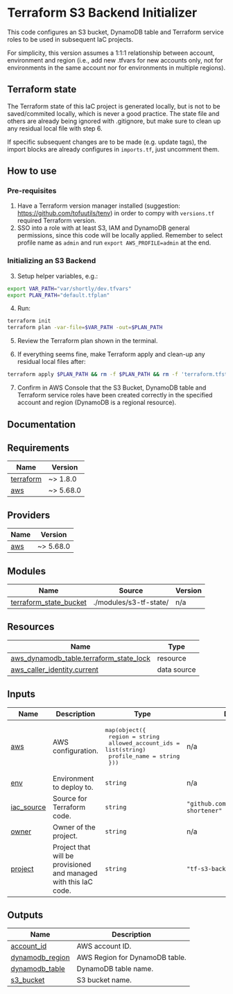# Terraform S3 Backend Initializer

This code configures an S3 bucket, DynamoDB table and Terraform service roles to be used in subsequent IaC projects. 

For simplicity, this version assumes a 1:1:1 relationship between account, environment and region (i.e., add new .tfvars for new accounts only, not for environments in the same account nor for environments in multiple regions).

## Terraform state

The Terraform state of this IaC project is generated locally, but is not to be saved/commited locally, which is never a good practice. The state file and others are already being ignored with .gitignore, but make sure to clean up any residual local file with step 6.

If specific subsequent changes are to be made (e.g. update tags), the import blocks are already configures in `imports.tf`, just uncomment them.

## How to use

### Pre-requisites

1. Have a Terraform version manager installed (suggestion: https://github.com/tofuutils/tenv) in order to compy with `versions.tf` required Terraform version.
2. SSO into a role with at least S3, IAM and DynamoDB general permissions, since this code will be locally applied. Remember to select profile name as `admin` and run `export AWS_PROFILE=admin` at the end.

### Initializing an S3 Backend

3. Setup helper variables, e.g.:

```bash
export VAR_PATH="var/shortly/dev.tfvars"
export PLAN_PATH="default.tfplan"
```

4. Run: 

```bash
terraform init
terraform plan -var-file=$VAR_PATH -out=$PLAN_PATH
```

5. Review the Terraform plan shown in the terminal.

6. If everything seems fine, make Terraform apply and clean-up any residual local files after:

```bash
terraform apply $PLAN_PATH && rm -f $PLAN_PATH && rm -f 'terraform.tfstate' && rm -f 'terraform.tfstate.backup'
```

7. Confirm in AWS Console that the S3 Bucket, DynamoDB table and Terraform service roles have been created correctly in the specified account and region (DynamoDB is a regional resource).

## Documentation

<!-- BEGIN_TF_DOCS -->
## Requirements

| Name | Version |
|------|---------|
| <a name="requirement_terraform"></a> [terraform](#requirement\_terraform) | ~> 1.8.0 |
| <a name="requirement_aws"></a> [aws](#requirement\_aws) | ~> 5.68.0 |

## Providers

| Name | Version |
|------|---------|
| <a name="provider_aws"></a> [aws](#provider\_aws) | ~> 5.68.0 |

## Modules

| Name | Source | Version |
|------|--------|---------|
| <a name="module_terraform_state_bucket"></a> [terraform\_state\_bucket](#module\_terraform\_state\_bucket) | ./modules/s3-tf-state/ | n/a |

## Resources

| Name | Type |
|------|------|
| [aws_dynamodb_table.terraform_state_lock](https://registry.terraform.io/providers/hashicorp/aws/latest/docs/resources/dynamodb_table) | resource |
| [aws_caller_identity.current](https://registry.terraform.io/providers/hashicorp/aws/latest/docs/data-sources/caller_identity) | data source |

## Inputs

| Name | Description | Type | Default | Required |
|------|-------------|------|---------|:--------:|
| <a name="input_aws"></a> [aws](#input\_aws) | AWS configuration. | <pre>map(object({<br/>    region              = string<br/>    allowed_account_ids = list(string)<br/>    profile_name        = string<br/>  }))</pre> | n/a | yes |
| <a name="input_env"></a> [env](#input\_env) | Environment to deploy to. | `string` | n/a | yes |
| <a name="input_iac_source"></a> [iac\_source](#input\_iac\_source) | Source for Terraform code. | `string` | `"github.com/carolinelds/url-shortener"` | no |
| <a name="input_owner"></a> [owner](#input\_owner) | Owner of the project. | `string` | n/a | yes |
| <a name="input_project"></a> [project](#input\_project) | Project that will be provisioned and managed with this IaC code. | `string` | `"tf-s3-backend-initializer"` | no |

## Outputs

| Name | Description |
|------|-------------|
| <a name="output_account_id"></a> [account\_id](#output\_account\_id) | AWS account ID. |
| <a name="output_dynamodb_region"></a> [dynamodb\_region](#output\_dynamodb\_region) | AWS Region for DynamoDB table. |
| <a name="output_dynamodb_table"></a> [dynamodb\_table](#output\_dynamodb\_table) | DynamoDB table name. |
| <a name="output_s3_bucket"></a> [s3\_bucket](#output\_s3\_bucket) | S3 bucket name. |
<!-- END_TF_DOCS -->